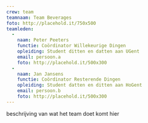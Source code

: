```yaml
---
crew: team
teamnaam: Team Beverages
foto: http://placehold.it/750x500
teamleden:
  -
    naam: Peter Peeters
    functie: Coördinator Willekeurige Dingen
    opleiding: Student ditten en datten aan UGent
    email: persoon.a
    foto: http://placehold.it/500x300
  -
    naam: Jan Jansens
    functie: Coördinator Resterende Dingen
    opleiding: Student datten en ditten aan HoGent
    email: persoon.b
    foto: http://placehold.it/500x300
---
```


beschrijving van wat het team doet komt hier
